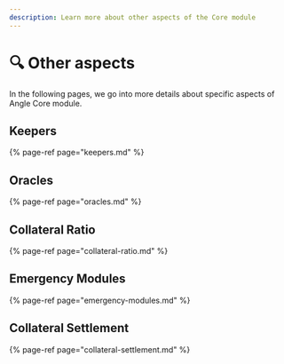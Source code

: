 ```yaml
---
description: Learn more about other aspects of the Core module
---
```


# 🔍 Other aspects

In the following pages, we go into more details about specific aspects of Angle Core module.

## Keepers

{% page-ref page="keepers.md" %}

## Oracles

{% page-ref page="oracles.md" %}

## Collateral Ratio

{% page-ref page="collateral-ratio.md" %}

## Emergency Modules

{% page-ref page="emergency-modules.md" %}

## Collateral Settlement

{% page-ref page="collateral-settlement.md" %}
